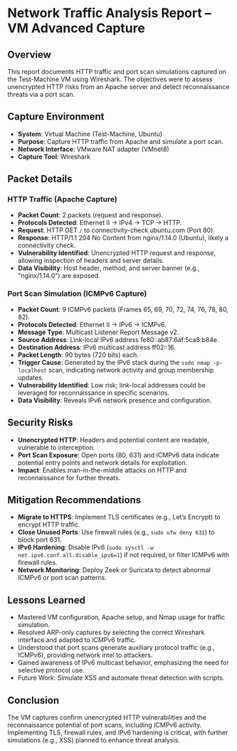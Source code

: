 # Network Traffic Analysis Report – VM Advanced Capture

## Overview
This report documents HTTP traffic and port scan simulations captured on the Test-Machine VM using Wireshark. The objectives were to assess unencrypted HTTP risks from an Apache server and detect reconnaissance threats via a port scan.

## Capture Environment
- **System**: Virtual Machine (Test-Machine, Ubuntu)
- **Purpose**: Capture HTTP traffic from Apache and simulate a port scan.
- **Network Interface**: VMware NAT adapter (VMnet8)
- **Capture Tool**: Wireshark

## Packet Details
### HTTP Traffic (Apache Capture)
- **Packet Count**: 2 packets (request and response).
- **Protocols Detected**: Ethernet II → IPv4 → TCP → HTTP.
- **Request**: HTTP GET `/` to connectivity-check.ubuntu.com (Port 80).
- **Response**: HTTP/1.1 204 No Content from nginx/1.14.0 (Ubuntu), likely a connectivity check.
- **Vulnerability Identified**: Unencrypted HTTP request and response, allowing inspection of headers and server details.
- **Data Visibility**: Host header, method, and server banner (e.g., "nginx/1.14.0") are exposed.

### Port Scan Simulation (ICMPv6 Capture)
- **Packet Count**: 9 ICMPv6 packets (Frames 65, 69, 70, 72, 74, 76, 78, 80, 82).
- **Protocols Detected**: Ethernet II → IPv6 → ICMPv6.
- **Message Type**: Multicast Listener Report Message v2.
- **Source Address**: Link-local IPv6 address fe80::ab87:6af:5ca8:b84e.
- **Destination Address**: IPv6 multicast address ff02::16.
- **Packet Length**: 90 bytes (720 bits) each.
- **Trigger Cause**: Generated by the IPv6 stack during the `sudo nmap -p- localhost` scan, indicating network activity and group membership updates.
- **Vulnerability Identified**: Low risk; link-local addresses could be leveraged for reconnaissance in specific scenarios.
- **Data Visibility**: Reveals IPv6 network presence and configuration.

## Security Risks
- **Unencrypted HTTP**: Headers and potential content are readable, vulnerable to interception.
- **Port Scan Exposure**: Open ports (80, 631) and ICMPv6 data indicate potential entry points and network details for exploitation.
- **Impact**: Enables man-in-the-middle attacks on HTTP and reconnaissance for further threats.

## Mitigation Recommendations
- **Migrate to HTTPS**: Implement TLS certificates (e.g., Let’s Encrypt) to encrypt HTTP traffic.
- **Close Unused Ports**: Use firewall rules (e.g., `sudo ufw deny 631`) to block port 631.
- **IPv6 Hardening**: Disable IPv6 (`sudo sysctl -w net.ipv6.conf.all.disable_ipv6=1`) if not required, or filter ICMPv6 with firewall rules.
- **Network Monitoring**: Deploy Zeek or Suricata to detect abnormal ICMPv6 or port scan patterns.

## Lessons Learned
- Mastered VM configuration, Apache setup, and Nmap usage for traffic simulation.
- Resolved ARP-only captures by selecting the correct Wireshark interface and adapted to ICMPv6 traffic.
- Understood that port scans generate auxiliary protocol traffic (e.g., ICMPv6), providing network intel to attackers.
- Gained awareness of IPv6 multicast behavior, emphasizing the need for selective protocol use.
- Future Work: Simulate XSS and automate threat detection with scripts.

## Conclusion
The VM captures confirm unencrypted HTTP vulnerabilities and the reconnaissance potential of port scans, including ICMPv6 activity. Implementing TLS, firewall rules, and IPv6 hardening is critical, with further simulations (e.g., XSS) planned to enhance threat analysis.
